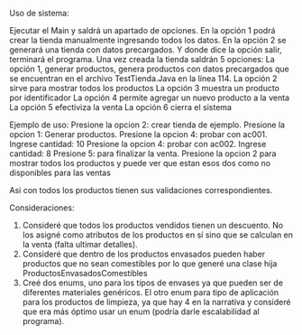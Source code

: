 Uso de sistema:

Ejecutar el Main y saldrá un apartado de opciones.
En la opción 1 podrá crear la tienda manualmente ingresando todos los datos.
En la opción 2 se generará una tienda con datos precargados.
Y donde dice la opción salir, terminará el programa.
Una vez creada la tienda saldrán 5 opciones:
La opción 1, generar productos, genera productos con datos precargados que se encuentran en el archivo TestTienda.Java en la línea 114.
La opción 2 sirve para mostrar todos los productos
La opción 3 muestra un producto por identificador
La opción 4 permite agregar un nuevo producto a la venta
La opción 5 efectiviza la venta
La opción 6 cierra el sistema

Ejemplo de uso:
Presione la opcion 2: crear tienda de ejemplo.
Presione la opcion 1: Generar productos.
Presione la opcion 4: probar con ac001.
Ingrese cantidad: 10
Presione la opcion 4: probar con ac002.
Ingrese cantidad: 8
Presione 5: para finalizar la venta.
Presione la opcion 2 para mostrar todos los productos y puede ver que estan esos dos como no disponibles para las ventas

Asi con todos los productos tienen sus validaciones correspondientes.

Consideraciones:
1) Consideré que todos los productos vendidos tienen un descuento. No los asigné como atributos de los productos en sí sino que se calculan en la venta (falta ultimar detalles).
2) Consideré que dentro de los productos envasados pueden haber productos que no sean comestibles por lo que generé una clase hija ProductosEnvasadosComestibles
3) Creé dos enums, uno para los tipos de envases ya que pueden ser de diferentes materiales genéricos. El otro enum para tipo de aplicación para los productos de limpieza, ya que hay 4 en la narrativa y consideré que era más óptimo usar un enum (podría darle escalabilidad al programa).